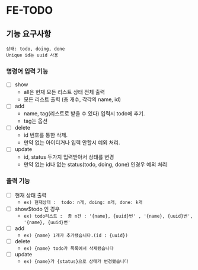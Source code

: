 # FE-TODO

## 기능 요구사항

    상태: todo, doing, done
    Unique id는 uuid 사용

### 명령어 입력 기능

- [ ] show
  - all은 현재 모든 리스트 상태 전체 출력
  - 모든 리스트 출력 (총 개수, 각각의 name, id)
- [ ] add
  - name, tag(리스트로 받을 수 있다) 입력시 todo에 추기.
  - tag는 옵션
- [ ] delete
  - id 번호를 통한 삭제.
  - 만약 없는 아이디거나 입력 안할시 예외 처리.
- [ ] update
  - id, status 두가지 입력받아서 상태를 변경
  - 만약 없는 id나 없는 status(todo, doing, done) 인경우 예외 처리

### 출력 기능

- [ ] 현재 상태 출력
  - `ex) 현재상태 :  todo: n개, doing: m개, done: k개`
- [ ] show$todo 인 경우
  - `ex) todo리스트 :  총 n건 : '{name}, {uuid}번' , '{name}, {uuid}번', '{name}, {uuid}번'`
- [ ] add
  - `ex) {name} 1개가 추가됐습니다.(id : {uuid})`
- [ ] delete
  - `ex) {name} todo가 목록에서 삭제됐습니다`
- [ ] update
  - `ex) {name}가 {status}으로 상태가 변경됐습니다`
